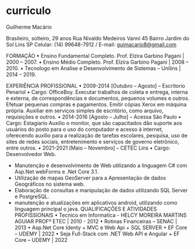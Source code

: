 # curriculo
Guilherme Macário

Brasileiro, solteiro, 29 anos
Rua Nivaldo Medeiros Vanni 45
Bairro Jardim do Sol
Lins SP
Celular: (14) 99648-7912 / E-mail: guimacario8@gmail.com


FORMAÇÃO
•	Ensino Fundamental Completo. Prof. Elzira Garbino Pagani | 2000 – 2007.
•	Ensino Médio Completo. Prof. Elzira Garbino Pagani | 2008 – 2010.
•	Tecnologo em Analise e Desenvolvimento de Sistemas – Unilins | 2014 – 2019.

EXPERIÊNCIA PROFISSIONAL
•	2009-2014 [Outubro – Agosto] – Escritorio Penariol
•	Cargo: OfficeBoy.
Executar trabalhos de coleta e entrega, interna e externa, de correspondências e documentos, pequenos volumes e outros. Efetuar pequenas compras e pagamentos. Emitir cópias Xerox em máquina própria. Auxiliar em serviços simples de escritório, como arquivo, requisições e outros.
•	2014-2016 [Agosto – Julho] – Acessa São Paulo
•	Cargo: Estagiario
Auxilio o monitor, que são capacitados dão suporte aos usuários do posto para o uso do computador e acesso à internet, oferecendo auxílio para a realização de tarefas escolares, pesquisa, uso de sites de redes sociais, entretenimento e serviços de governo eletrônico, entre outros.
•	2021-2021 [Maio – Novembro] – CETEC Lins
•	Cargo: Desenvolvedor Web.
-	Manutenção e desenvolvimento de Web utilizando a linguagem C# com Asp.Net webForms e .Net Core 3.1.
-	Utilização de mapas GeoServer para a Apresentação de dados Geográficos no sistema web.
-	Elaboração de consultas e manipulação de dados utilizando SQL Server e PostgreSQL.
-	manutenção e atualizações em aplicativos android, utilizando como linguagem principal o java.
QUALIFICAÇÕES E ATIVIDADES PROFISSIONAIS
•	Tecnico em Informatica - HELCY MOREIRA MARTINS AGUIAR PROFº ETEC | 2010 - 2012
•	Rotinas Financeiras – SENAC | 2013 
•	Asp.Net Core Identy + MVC e Web Api + SQL SERVER + EF Core – UDEMY |  2022
•	Seja Full-Stack com .NET Web API e Angular + EF Core – UDEMY |  2022


